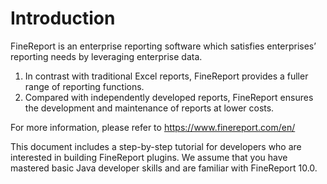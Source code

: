 # Introduction

FineReport is an enterprise reporting software which satisfies enterprises’ reporting needs by leveraging enterprise data.
1. In contrast with traditional Excel reports, FineReport provides a fuller range of reporting functions.
2. Compared with independently developed reports, FineReport ensures the development and maintenance of reports at lower costs.

For more information, please refer to <https://www.finereport.com/en/>

This document includes a step-by-step tutorial for developers who are interested in building FineReport plugins. We assume that you have mastered basic Java developer skills and are familiar with FineReport 10.0.

<link rel="stylesheet" href="//cdn.bootcss.com/gitalk/1.7.0/gitalk.min.css"></link>
<script src="//cdn.bootcss.com/gitalk/1.7.0/gitalk.min.js"></script>
<div id="gitalk-container"></div>
<script>
    var gitalk = new Gitalk({
        clientID: '08230253bee67abb4384',
        clientSecret: '509e24756efaf3cc4423400c03fa755c1bcf2785',
        repo: 'developer-guide',
        owner: 'finereport-joe',
        admin: ['finereport-joe'],
        id: location.pathname
    })
</script>
